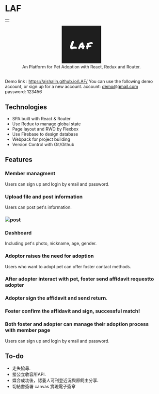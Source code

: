 # LAF
<table>
<tr>
<td>
  
</td>
</tr>
</table>

<p align=center>
<img src="./screenshot/logo.png"/>
  <br/>
An Platform for Pet Adoption with React, Redux and Router.<br/>  <br/>
</p>

Demo link :  https://aishalin.github.io/LAF/
You can use the following demo account, or sign up for a new account.
account: demo@gmail.com
password: 123456

## Technologies

* SPA built with React & Router
* Use Redux to manage global state
* Page layout and RWD by Flexbox
* Use Firebase to design database
* Webpack for project building
* Version Control with Git/Github


## Features

### Member managment

Users can sign up and login by email and password. 


### Upload file and post information

Users can post pet's information.

### ![post](https://raw.github.com/AishaLin/LAF/master/screenshot/post.png)


### Dashboard

Including pet's photo, nickname, age, gender. 


### Adoptor raises the need for adoption

Users who want to adopt pet can offer foster contact methods. 


### After adopter interact with pet, foster send affidavit requestto adopter 



### Adopter sign the affidavit and send return.
 


### Foster confirm the affidavit and sign, successful match!



### Both foster and adopter can manage their adoption process with member page

Users can sign up and login by email and password. 



## To-do
- 走失協尋.
- 接公立收容所API.
- 媒合成功後，認養人可刊登近況與原飼主分享.
- 切結書簽署 canvas 實現電子簽章